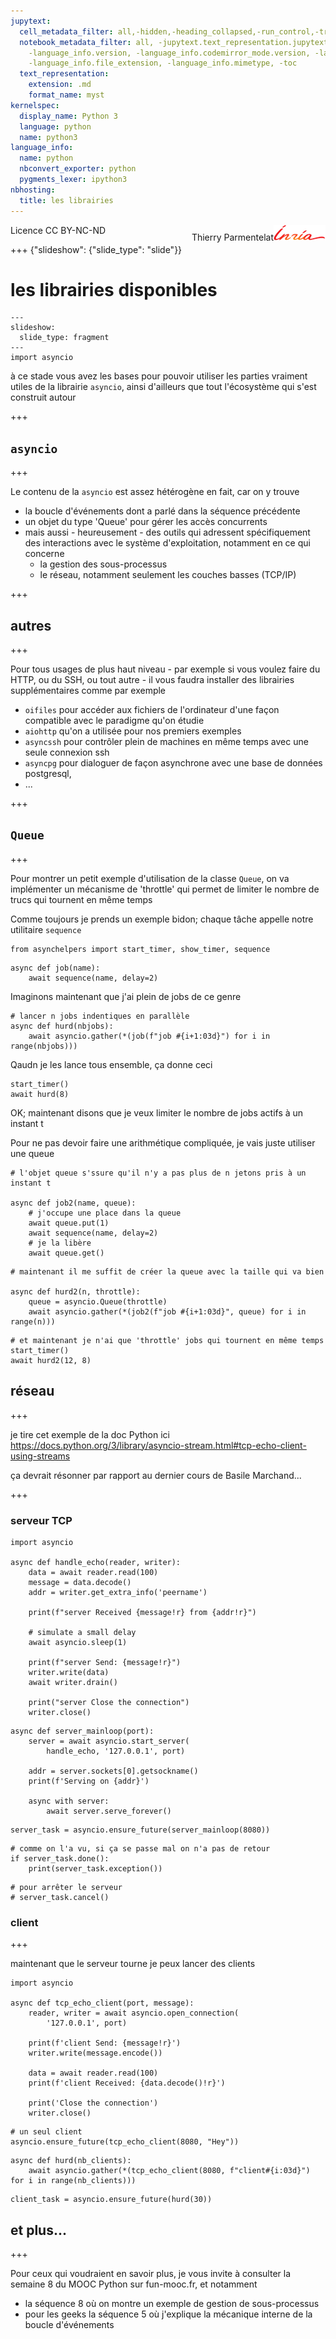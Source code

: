 ```yaml
---
jupytext:
  cell_metadata_filter: all,-hidden,-heading_collapsed,-run_control,-trusted
  notebook_metadata_filter: all, -jupytext.text_representation.jupytext_version, -jupytext.text_representation.format_version,
    -language_info.version, -language_info.codemirror_mode.version, -language_info.codemirror_mode,
    -language_info.file_extension, -language_info.mimetype, -toc
  text_representation:
    extension: .md
    format_name: myst
kernelspec:
  display_name: Python 3
  language: python
  name: python3
language_info:
  name: python
  nbconvert_exporter: python
  pygments_lexer: ipython3
nbhosting:
  title: les librairies
---
```


<span style="float:left;">Licence CC BY-NC-ND</span><span style="float:right;">Thierry Parmentelat<img src="media/inria-25-alpha.png" style="display:inline"></span><br/>

+++ {"slideshow": {"slide_type": "slide"}}

# les librairies disponibles

```{code-cell} ipython3
---
slideshow:
  slide_type: fragment
---
import asyncio
```

à ce stade vous avez les bases pour pouvoir utiliser les parties vraiment utiles de la librairie `asyncio`, ainsi d'ailleurs que tout l'écosystème qui s'est construit autour

+++

## `asyncio`

+++

Le contenu de la `asyncio` est assez hétérogène en fait, car on y trouve

* la boucle d'événements dont a parlé dans la séquence précédente
* un objet du type 'Queue' pour gérer les accès concurrents
* mais aussi - heureusement - des outils qui adressent spécifiquement des interactions avec le système d'exploitation, notamment en ce qui concerne
  * la gestion des sous-processus
  * le réseau, notamment seulement les couches basses (TCP/IP)

+++

## autres

+++

Pour tous usages de plus haut niveau - par exemple si vous voulez faire du HTTP, ou du SSH, ou tout autre - il vous faudra installer des librairies supplémentaires comme par exemple

* `oifiles` pour accéder aux fichiers de l'ordinateur d'une façon compatible avec le paradigme qu'on étudie
* `aiohttp` qu'on a utilisée pour nos premiers exemples
* `asyncssh` pour contrôler plein de machines en même temps avec une seule connexion ssh
* `asyncpg` pour dialoguer de façon asynchrone avec une base de données postgresql,
* ...

+++

## `Queue`

+++

Pour montrer un petit exemple d'utilisation de la classe `Queue`, on va implémenter un mécanisme de 'throttle' qui permet de limiter le nombre de trucs qui tournent en même temps

Comme toujours je prends un exemple bidon; chaque tâche appelle notre utilitaire `sequence`

```{code-cell} ipython3
from asynchelpers import start_timer, show_timer, sequence
```

```{code-cell} ipython3
async def job(name):
    await sequence(name, delay=2)
```

Imaginons maintenant que j'ai plein de jobs de ce genre

```{code-cell} ipython3
# lancer n jobs indentiques en parallèle
async def hurd(nbjobs):
    await asyncio.gather(*(job(f"job #{i+1:03d}") for i in range(nbjobs)))
```

Qaudn je les lance tous ensemble, ça donne ceci

```{code-cell} ipython3
start_timer()
await hurd(8)
```

OK; maintenant disons que je veux limiter le nombre de jobs actifs à un instant t

Pour ne pas devoir faire une arithmétique compliquée, je vais juste utiliser une queue

```{code-cell} ipython3
# l'objet queue s'ssure qu'il n'y a pas plus de n jetons pris à un instant t

async def job2(name, queue):
    # j'occupe une place dans la queue
    await queue.put(1)
    await sequence(name, delay=2)
    # je la libère
    await queue.get()    
```

```{code-cell} ipython3
# maintenant il me suffit de créer la queue avec la taille qui va bien

async def hurd2(n, throttle):
    queue = asyncio.Queue(throttle)
    await asyncio.gather(*(job2(f"job #{i+1:03d}", queue) for i in range(n)))
```

```{code-cell} ipython3
# et maintenant je n'ai que 'throttle' jobs qui tournent en même temps
start_timer()
await hurd2(12, 8)
```

## réseau

+++

je tire cet exemple de la doc Python ici
https://docs.python.org/3/library/asyncio-stream.html#tcp-echo-client-using-streams

ça devrait résonner par rapport au dernier cours de Basile Marchand...

+++

### serveur TCP

```{code-cell} ipython3
import asyncio

async def handle_echo(reader, writer):
    data = await reader.read(100)
    message = data.decode()
    addr = writer.get_extra_info('peername')

    print(f"server Received {message!r} from {addr!r}")
    
    # simulate a small delay
    await asyncio.sleep(1)

    print(f"server Send: {message!r}")
    writer.write(data)
    await writer.drain()

    print("server Close the connection")
    writer.close()
```

```{code-cell} ipython3
async def server_mainloop(port):
    server = await asyncio.start_server(
        handle_echo, '127.0.0.1', port)

    addr = server.sockets[0].getsockname()
    print(f'Serving on {addr}')

    async with server:
        await server.serve_forever()
```

```{code-cell} ipython3
server_task = asyncio.ensure_future(server_mainloop(8080))
```

```{code-cell} ipython3
# comme on l'a vu, si ça se passe mal on n'a pas de retour
if server_task.done():
    print(server_task.exception())
```

```{code-cell} ipython3
# pour arrêter le serveur
# server_task.cancel()
```

### client

+++

maintenant que le serveur tourne je peux lancer des clients

```{code-cell} ipython3
import asyncio

async def tcp_echo_client(port, message):
    reader, writer = await asyncio.open_connection(
        '127.0.0.1', port)

    print(f'client Send: {message!r}')
    writer.write(message.encode())

    data = await reader.read(100)
    print(f'client Received: {data.decode()!r}')

    print('Close the connection')
    writer.close()
```

```{code-cell} ipython3
# un seul client 
asyncio.ensure_future(tcp_echo_client(8080, "Hey"))
```

```{code-cell} ipython3
async def hurd(nb_clients):
    await asyncio.gather(*(tcp_echo_client(8080, f"client#{i:03d}") for i in range(nb_clients)))
```

```{code-cell} ipython3
client_task = asyncio.ensure_future(hurd(30))
```

## et plus...

+++

Pour ceux qui voudraient en savoir plus, je vous invite à consulter la semaine 8 du MOOC Python sur fun-mooc.fr, et notamment

* la séquence 8 où on montre un exemple de gestion de sous-processus
* pour les geeks la séquence 5 où j'explique la mécanique interne de la boucle d'événements
